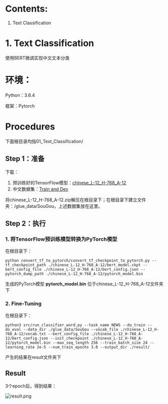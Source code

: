 # Contents:
1. Text Classification


# 1. Text Classification

使用BERT微调实现中文文本分类
 

# 环境：

Python：3.6.4

框架：Pytorch

 

# Procedures

下面根目录均指01_Text_Classification/

## Step 1：准备

下载：

1. 预训练好的TensorFlow模型：[chinese_L-12_H-768_A-12](https://storage.googleapis.com/bert_models/2018_11_03/chinese_L-12_H-768_A-12.zip)
2. 中文数据集：[Train and Dev](https://pan.baidu.com/s/1e-piSCvDz7To4HsZaulV-A)

将chinese_L-12_H-768_A-12.zip解压在根目录下；在根目录下建立文件夹：/glue_data/SouGou，上述数据集放在这里。

 

## Step 2：执行

### 1. 将TensorFlow预训练模型转换为PyTorch模型

在根目录下：

```
python convert_tf_to_pytorch/convert_tf_checkpoint_to_pytorch.py --tf_checkpoint_path ./chinese_L-12_H-768_A-12/bert_model.ckpt --bert_config_file ./chinese_L-12_H-768_A-12/bert_config.json --pytorch_dump_path ./chinese_L-12_H-768_A-12/pytorch_model.bin
```

生成的PyTorch模型 **pytorch_model.bin** 位于chinese_L-12_H-768_A-12文件夹下

 

### 2. Fine-Tuning

在根目录下：

```
python3 src/run_classifier_word.py --task_name NEWS --do_train --do_eval --data_dir ./glue_data/SouGou --vocab_file ./chinese_L-12_H-768_A-12/vocab.txt --bert_config_file ./chinese_L-12_H-768_A-12/bert_config.json --init_checkpoint ./chinese_L-12_H-768_A-12/pytorch_model.bin --max_seq_length 256 --train_batch_size 24 --learning_rate 2e-5 --num_train_epochs 3.0 --output_dir ./result/
```

产生的结果在result文件夹下

 

## Result

3个epoch后，得到结果：

![result.png](https://i.loli.net/2019/07/18/5d2fe90f6ddd463577.png)


